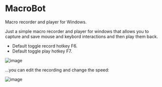 # MacroBot
Macro recorder and player for Windows.

Just a simple macro recorder and player for windows that allows you to capture and save mouse and keybord interactions and then play them back.
- Default toggle record hotkey F6.
- Default toggle play hotkey F7.

![image](https://github.com/NTDLS/MacroBot/assets/11428567/7337263d-ca7a-4436-bbdb-8b803bf3d9cf)


...you can edit the recording and change the speed:

![image](https://github.com/NTDLS/MacroBot/assets/11428567/d240e19e-1278-43f3-be70-2b16d61778e2)

